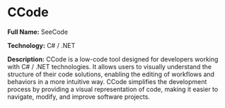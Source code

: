 # CCode

**Full Name:** SeeCode

**Technology:** C# / .NET

**Description:** CCode is a low-code tool designed for developers working with C# / .NET technologies. It allows users to visually understand the structure of their code solutions, enabling the editing of workflows and behaviors in a more intuitive way. CCode simplifies the development process by providing a visual representation of code, making it easier to navigate, modify, and improve software projects.
